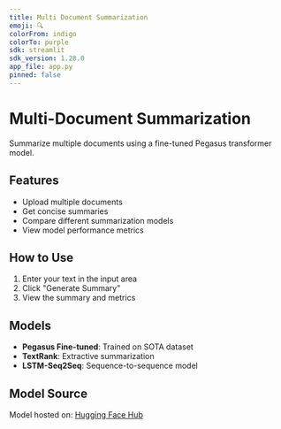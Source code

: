 ```yaml
---
title: Multi Document Summarization
emoji: 🔍
colorFrom: indigo
colorTo: purple
sdk: streamlit
sdk_version: 1.28.0
app_file: app.py
pinned: false
---
```


# Multi-Document Summarization

Summarize multiple documents using a fine-tuned Pegasus transformer model.

## Features

- Upload multiple documents
- Get concise summaries
- Compare different summarization models
- View model performance metrics

## How to Use

1. Enter your text in the input area
2. Click "Generate Summary"
3. View the summary and metrics

## Models

- **Pegasus Fine-tuned**: Trained on SOTA dataset
- **TextRank**: Extractive summarization
- **LSTM-Seq2Seq**: Sequence-to-sequence model

## Model Source

Model hosted on: [Hugging Face Hub](https://huggingface.co/YouR102025mano/pegasus-finetuned)
